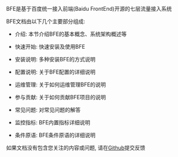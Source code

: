 BFE是基于百度统一接入前端(Baidu FrontEnd)开源的七层流量接入系统

BFE文档由以下几个主要部分组成:

* 介绍: 本节介绍BFE的基本概念、系统架构概述等

* 快速开始: 快速安装及使用BFE

* 安装说明: 多种安装BFE的方式说明

* 配置说明: 关于BFE配置的详细说明

* 运维管理: 关于如何运维管理BFE的说明

* 参与贡献: 关于如何贡献BFE项目的说明

* 常见问题: 对常见问题的解答

* 监控指标: BFE内置指标详细说明

* 条件原语: BFE条件原语的详细说明


如果文档没有包含您关注的内容或问题, 请在[Github](https://github.com/baidu/bfe/issues)提交反馈
